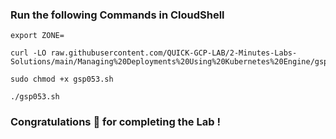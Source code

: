 ### Run the following Commands in CloudShell
```
export ZONE=
```
```
curl -LO raw.githubusercontent.com/QUICK-GCP-LAB/2-Minutes-Labs-Solutions/main/Managing%20Deployments%20Using%20Kubernetes%20Engine/gsp053.sh

sudo chmod +x gsp053.sh

./gsp053.sh
```

### Congratulations 🎉 for completing the Lab !
